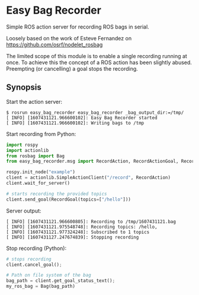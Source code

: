 # Easy Bag Recorder

Simple ROS action server for recording ROS bags in serial.

Loosely based on the work of Esteve Fernandez on https://github.com/osrf/nodelet_rosbag

The limited scope of this module is to enable a single recording running at once. To achieve this the concept of a ROS action has been slightly abused. Preempting (or cancelling) a goal stops the recording.

## Synopsis

Start the action server:
```
$ rosrun easy_bag_recorder easy_bag_recorder _bag_output_dir:=/tmp/
[ INFO] [1607431121.966600102]: Easy Bag Recorder started
[ INFO] [1607431121.966600102]: Writing bags to /tmp
```

Start recording from Python:

```python
import rospy
import actionlib
from rosbag import Bag
from easy_bag_recorder.msg import RecordAction, RecordActionGoal, RecordGoal

rospy.init_node("example")
client = actionlib.SimpleActionClient("/record", RecordAction)
client.wait_for_server()

# starts recording the provided topics
client.send_goal(RecordGoal(topics=["/hello"]))
```

Server output:
```
[ INFO] [1607431121.966600805]: Recording to /tmp/1607431121.bag
[ INFO] [1607431121.975548748]: Recording topics: /hello, 
[ INFO] [1607431121.977324248]: Subscribed to 1 topics
[ INFO] [1607431127.247674839]: Stopping recording
```

Stop recording (Python):

```python
# stops recording
client.cancel_goal();

# Path on file system of the bag
bag_path = client.get_goal_status_text();
my_ros_bag = Bag(bag_path)
```
